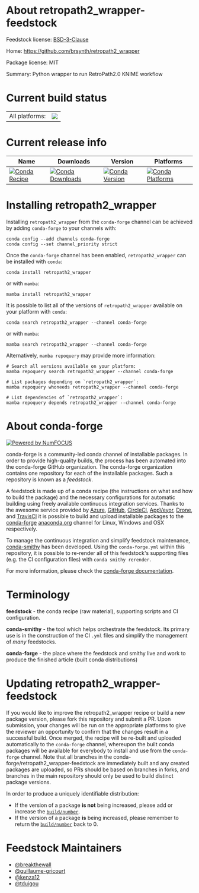About retropath2_wrapper-feedstock
==================================

Feedstock license: [BSD-3-Clause](https://github.com/conda-forge/retropath2_wrapper-feedstock/blob/main/LICENSE.txt)

Home: https://github.com/brsynth/retropath2_wrapper

Package license: MIT

Summary: Python wrapper to run RetroPath2.0 KNIME workflow

Current build status
====================


<table><tr><td>All platforms:</td>
    <td>
      <a href="https://dev.azure.com/conda-forge/feedstock-builds/_build/latest?definitionId=14199&branchName=main">
        <img src="https://dev.azure.com/conda-forge/feedstock-builds/_apis/build/status/retropath2_wrapper-feedstock?branchName=main">
      </a>
    </td>
  </tr>
</table>

Current release info
====================

| Name | Downloads | Version | Platforms |
| --- | --- | --- | --- |
| [![Conda Recipe](https://img.shields.io/badge/recipe-retropath2__wrapper-green.svg)](https://anaconda.org/conda-forge/retropath2_wrapper) | [![Conda Downloads](https://img.shields.io/conda/dn/conda-forge/retropath2_wrapper.svg)](https://anaconda.org/conda-forge/retropath2_wrapper) | [![Conda Version](https://img.shields.io/conda/vn/conda-forge/retropath2_wrapper.svg)](https://anaconda.org/conda-forge/retropath2_wrapper) | [![Conda Platforms](https://img.shields.io/conda/pn/conda-forge/retropath2_wrapper.svg)](https://anaconda.org/conda-forge/retropath2_wrapper) |

Installing retropath2_wrapper
=============================

Installing `retropath2_wrapper` from the `conda-forge` channel can be achieved by adding `conda-forge` to your channels with:

```
conda config --add channels conda-forge
conda config --set channel_priority strict
```

Once the `conda-forge` channel has been enabled, `retropath2_wrapper` can be installed with `conda`:

```
conda install retropath2_wrapper
```

or with `mamba`:

```
mamba install retropath2_wrapper
```

It is possible to list all of the versions of `retropath2_wrapper` available on your platform with `conda`:

```
conda search retropath2_wrapper --channel conda-forge
```

or with `mamba`:

```
mamba search retropath2_wrapper --channel conda-forge
```

Alternatively, `mamba repoquery` may provide more information:

```
# Search all versions available on your platform:
mamba repoquery search retropath2_wrapper --channel conda-forge

# List packages depending on `retropath2_wrapper`:
mamba repoquery whoneeds retropath2_wrapper --channel conda-forge

# List dependencies of `retropath2_wrapper`:
mamba repoquery depends retropath2_wrapper --channel conda-forge
```


About conda-forge
=================

[![Powered by
NumFOCUS](https://img.shields.io/badge/powered%20by-NumFOCUS-orange.svg?style=flat&colorA=E1523D&colorB=007D8A)](https://numfocus.org)

conda-forge is a community-led conda channel of installable packages.
In order to provide high-quality builds, the process has been automated into the
conda-forge GitHub organization. The conda-forge organization contains one repository
for each of the installable packages. Such a repository is known as a *feedstock*.

A feedstock is made up of a conda recipe (the instructions on what and how to build
the package) and the necessary configurations for automatic building using freely
available continuous integration services. Thanks to the awesome service provided by
[Azure](https://azure.microsoft.com/en-us/services/devops/), [GitHub](https://github.com/),
[CircleCI](https://circleci.com/), [AppVeyor](https://www.appveyor.com/),
[Drone](https://cloud.drone.io/welcome), and [TravisCI](https://travis-ci.com/)
it is possible to build and upload installable packages to the
[conda-forge](https://anaconda.org/conda-forge) [anaconda.org](https://anaconda.org/)
channel for Linux, Windows and OSX respectively.

To manage the continuous integration and simplify feedstock maintenance,
[conda-smithy](https://github.com/conda-forge/conda-smithy) has been developed.
Using the ``conda-forge.yml`` within this repository, it is possible to re-render all of
this feedstock's supporting files (e.g. the CI configuration files) with ``conda smithy rerender``.

For more information, please check the [conda-forge documentation](https://conda-forge.org/docs/).

Terminology
===========

**feedstock** - the conda recipe (raw material), supporting scripts and CI configuration.

**conda-smithy** - the tool which helps orchestrate the feedstock.
                   Its primary use is in the construction of the CI ``.yml`` files
                   and simplify the management of *many* feedstocks.

**conda-forge** - the place where the feedstock and smithy live and work to
                  produce the finished article (built conda distributions)


Updating retropath2_wrapper-feedstock
=====================================

If you would like to improve the retropath2_wrapper recipe or build a new
package version, please fork this repository and submit a PR. Upon submission,
your changes will be run on the appropriate platforms to give the reviewer an
opportunity to confirm that the changes result in a successful build. Once
merged, the recipe will be re-built and uploaded automatically to the
`conda-forge` channel, whereupon the built conda packages will be available for
everybody to install and use from the `conda-forge` channel.
Note that all branches in the conda-forge/retropath2_wrapper-feedstock are
immediately built and any created packages are uploaded, so PRs should be based
on branches in forks, and branches in the main repository should only be used to
build distinct package versions.

In order to produce a uniquely identifiable distribution:
 * If the version of a package **is not** being increased, please add or increase
   the [``build/number``](https://docs.conda.io/projects/conda-build/en/latest/resources/define-metadata.html#build-number-and-string).
 * If the version of a package **is** being increased, please remember to return
   the [``build/number``](https://docs.conda.io/projects/conda-build/en/latest/resources/define-metadata.html#build-number-and-string)
   back to 0.

Feedstock Maintainers
=====================

* [@breakthewall](https://github.com/breakthewall/)
* [@guillaume-gricourt](https://github.com/guillaume-gricourt/)
* [@kenza12](https://github.com/kenza12/)
* [@tduigou](https://github.com/tduigou/)

